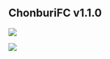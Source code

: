 ## ChonburiFC v1.1.0

[![](https://lh3.googleusercontent.com/Eh9e-NOVR1PX0IV3ETkqjOzPg2wL7F3_XCFNtfa9DDONUbtajbJDv99E92Rxn4STA1_XYrKOEqL3TaKMGFgxK5QvYx5I1wlokQvsNQliFmaSX0yqU56BNtGo_B50pJkwvW1MUE6FXPckeac79jPp0G2iepnyFRc2GvW4FncCLA4z9ri0XUNjQMiGULCpBHMT1d5QJZdVDPkwcUB1WM9N2ZYrC3or2cyeYFlWz7rRGPIbXykrN6qMydANQ2pZazdYxLG8W7WR1kTw2152e4m3e5utEsR1J5nwvIX8JAAi9gveuEYhewPUwX-FNsxcZ3cbcciIwOx3O7YGVvjdNtcZizqE8I55Sv2tMVM434LGrlwgx6evRBYrxFrMzgKAu2IRefkrYt4VYHS3fr832O0YyzAIQQ2UlRDxCUWQ67deFpQ_hYDoa4zlzJVlApHF2Oozy0i1NiEbJi1dl7Z-3BvfAHoptIvvV-chgzRMBe4EM3uherivXqN9LG0bfxPqvIijk9Wmm2zocjH_hIUTaMOJ_JVrVyKapXGkhA_hoBOh2wIjwK7FriOuNZIqSO9DfN_q2_J8=w200-h60-no)](https://play.google.com/store/apps/details?id=com.intbizth.chonburifc)

[![](https://lh3.googleusercontent.com/t9jYcF6FEXwUOB0GtHwKKgYJKG7c34nosXmKfbqMXdDuswqpXN1q4RSdYx6DuqqjZRfaD3h0ZVAMVk3OJ3PGxmZcNbOOCBcyodinRdRYPEnHnKnVKkQ_e45RuP7scsAqcHV3yLyFGAykQu4h0ON-57WubzGvVj7XpW6kPBd2bXADcstKPFQGAemfrblLsNYnWcI0B23Bk0CRi34Qc0Mc8guSMyQqmJptpkKW1lolVoZE4rMSzY-s2qGRXyQZE8QZLdvH5aaCEohQjblhcoue_XsuyCO9H7r2lu0ZePCeS_USa_CGgaoHE_O6GYtqLT0ehGSyqUqvrQ7bJ1eTTyB5Ji_ge5aenKQza0VqH39CvSoND7OSU8C73gg2mmyHH9OoYXhboAn5fwdmfmFKsdRN4ICQySDSaxmppxu6qoESlnoYxyIPY4ioYXKpWHuMNO0bQvd0VmM9SCot52ZGer5MrlDvjZnBKj0B9WPOVatDDoGFjoKlkXMsM3c8eK3NS4x39Py0m55rIclsToHuzuDLCA7fXIEUWuDqlbr7cOKzw3EFrlVwe3iNz2EDzaR4Mq-XrIof=w200-h60-no)](https://itunes.apple.com/us/app/chonburifc/id1047560176?ls=1&mt=8)
